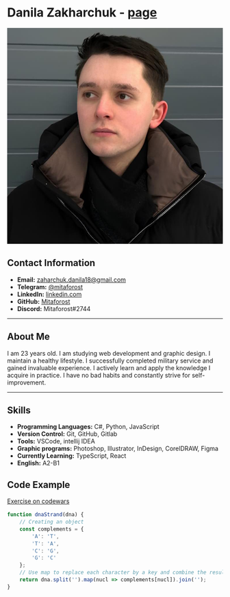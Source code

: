 # Danila Zakharchuk - [page](https://Mitaforost.github.io/resume/index.html)

![Photo](img/photo.jpg "My photo")

## Contact Information

- **Email:** zaharchuk.danila18@gmail.com
- **Telegram:** [@mitaforost](https://t.me/mitaforost)
- **LinkedIn:** [linkedin.com](https://www.linkedin.com/in/danila-zakcharchuk-7177a42b3/)
- **GitHub:** [Mitaforost](https://github.com/Mitaforost)
- **Discord:** Mitaforost#2744

---

## About Me

I am 23 years old. I am studying web development and graphic design. I maintain a healthy lifestyle. I successfully
completed military service and gained invaluable experience. I actively learn and apply the knowledge I acquire in
practice. I have no bad habits and constantly strive for self-improvement.

---

## Skills

- **Programming Languages:** C#, Python, JavaScript
- **Version Control:** Git, GitHub, Gitlab
- **Tools:** VSCode, intellij IDEA
- **Graphic programs:** Photoshop, Illustrator, InDesign, CorelDRAW, Figma
- **Currently Learning:** TypeScript, React
- **English:** A2-B1

## Code Example

[Exercise on codewars](https://www.codewars.com/kata/554e4a2f232cdd87d9000038/train/javascript)

```javascript
function dnaStrand(dna) {
    // Creating an object
    const complements = {
        'A': 'T',
        'T': 'A',
        'C': 'G',
        'G': 'C'
    };
    // Use map to replace each character by a key and combine the result back into a string
    return dna.split('').map(nucl => complements[nucl]).join('');
}
```
